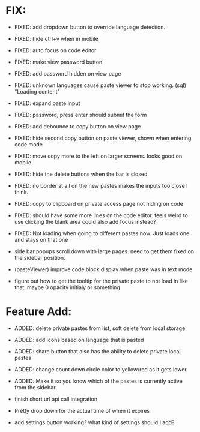 # FIX:
- FIXED: add dropdown button to override language detection.
- FIXED: hide ctrl+v when in mobile
- FIXED: auto focus on code editor
- FIXED: make view password button
- FIXED: add password hidden on view page
- FIXED: unknown languages cause paste viewer to stop working. (sql) "Loading content"
- FIXED: expand paste input
- FIXED: password, press enter should submit the form
- FIXED: add debounce to copy button on view page
- FIXED: hide second copy button on paste viewer, shown when entering code mode
- FIXED: move copy more to the left on larger screens. looks good on mobile
- FIXED: hide the delete buttons when the bar is closed.
- FIXED: no border at all on the new pastes makes the inputs too close I think.
- FIXED: copy to clipboard on private access page not hiding on code 
- FIXED: should have some more lines on the code editor. feels weird to use clicking the blank area could also add focus instead? 
- FIXED: Not loading when going to different pastes now. Just loads one and stays on that one

- side bar popups scroll down with large pages. need to get them fixed on the sidebar position. 
- (pasteViewer) improve code block display when paste was in text mode
- figure out how to get the tooltip for the private paste to not load in like that. maybe 0 opacity initialy or something


# Feature Add:
- ADDED: delete private pastes from list, soft delete from local storage
- ADDED: add icons based on language that is pasted
- ADDED: share button that also has the ability to delete private local pastes
- ADDED: change count down circle color to yellow/red as it gets lower.
- ADDED: Make it so you know which of the pastes is currently active from the sidebar

- finish short url api call integration
- Pretty drop down for the actual time of when it expires
- add settings button working? what kind of settings should I add?

